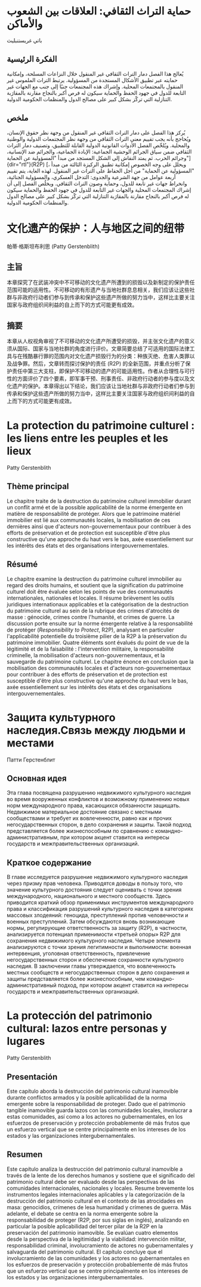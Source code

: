 # حماية التراث الثقافي: العلاقات بين الشعوب والأماكن

باتي غريستنبليث

## الفكرة الرئيسية

يُعالج هذا الفصل دمار التراث الثقافي غير المنقول خلال النزاعات المسلحة، وإمكانية حمايته عبر تطبيق الأشكال المستجدة من المسؤولية. يرتبط التراث الملموس غير المنقول بالمجتمعات المحلية. وإشراك هذه المجتمعات جنبًا إلى جنب مع الجهات غير التابعة للدول في جهود الحفظ والحماية سيكون له فرص أكبر بالنجاح مقارنة بالمقارَبة التنازلية التي تركّز بشكل كبير على مصالح الدول والمنظمات الحكومية الدولية.

## ملخص

يُركز هذا الفصل على دمار التراث الثقافي غير المنقول من وجهة نظر حقوق الإنسان، ويُحاجج بأنه يجب تقييم معنى التراث الثقافي من وجهة نظر المجتمعات الدولية والوطنية والمحلية. ويُلخّص الفصل الأدوات القانونية الدولية القابلة للتطبيق، وتصنيف دمار التراث الثقافي ضمن سياق الجرائم الوحشية الجماعية: الإبادة الجماعية، والجرائم ضد الإنسانية، وجرائم الحرب. ثم يمتد النقاش إلى الشكل المستجد من مبدأ "المسؤولية عن الحماية"]{dir="rtl"}(R2P) [، ويحلل على وجه الخصوص إمكانية تطبيق الركيزة الثالثة من مبدأ "المسؤولية عن الحماية" من أجل الحفاظ على التراث غير المنقول. لهذه الغاية، يتم تقييم أربعة عوامل من جهة الشرعية والجدوى: التدخل العسكري، والمسؤولية الجنائية، وانخراط جهات غير تابعة للدول، وحماية وصون التراث الثقافي. ويخلُص الفصل إلى أن إشراك المجتمعات المحلية والجهات غير التابعة للدول في جهود الحفظ والحماية سيكون له فرص أكبر بالنجاح مقارنة بالمقارَبة التنازلية التي تركّز بشكل كبير على مصالح الدول والمنظمات الحكومية الدولية.

# 文化遗产的保护：人与地区之间的纽带

帕蒂·格斯坦布利思 (Patty Gerstenblith)

## 主旨

本章探究了在武装冲突中不可移动的文化遗产所遭到的损毁以及新制定的保护责任范围可能的适用性。不可移动的有形遗产与当地社群息息相关，我们应该让这些社群与非政府行动者们参与到传承和保护这些遗产所做的努力当中，这样比主要关注国家与政府组织间利益的自上而下的方式可能更有成效。

## 摘要

本章从人权视角审视了不可移动的文化遗产所遭受的损毁，并主张文化遗产的意义须从国际、国家与当地社群的角度进行评价。文章简要总结了可适用的国际法律工具与在残酷暴行罪的范围内对文化遗产损毁行为的分类：种族灭绝、危害人类罪以及战争罪。然后，文章转而探讨保护的责任 (R2P) 的全新范围，并重点分析了保护责任中第三大支柱，即保护不可移动的遗产的可能适用性。作者从合理性与可行性的方面评价了四个要素，即军事干预、刑事责任、非政府行动者的参与度以及文化遗产的保护。本章得出以下结论，我们应该让当地社群与非政府行动者们参与到传承和保护这些遗产所做的努力当中，这样比主要关注国家与政府组织间利益的自上而下的方式可能更有成效。

# La protection du patrimoine culturel : les liens entre les peuples et les lieux

Patty Gerstenblith

## Thème principal

Le chapitre traite de la destruction du patrimoine culturel immobilier durant un conflit armé et de la possible applicabilité de la norme émergente en matière de responsabilité de protéger. Alors que le patrimoine matériel immobilier est lié aux communautés locales, la mobilisation de ces dernières ainsi que d'acteurs non-gouvernementaux pour contribuer à des efforts de préservation et de protection est susceptible d'être plus constructive qu'une approche du haut vers le bas, axée essentiellement sur les intérêts des états et des organisations intergouvernementales.

## Résumé

Le chapitre examine la destruction du patrimoine culturel immobilier au regard des droits humains, et soutient que la signification du patrimoine culturel doit être évaluée selon les points de vue des communautés internationales, nationales et locales. Il résume brièvement les outils juridiques internationaux applicables et la catégorisation de la destruction du patrimoine culturel au sein de la rubrique des crimes d'atrocités de masse : génocide, crimes contre l'humanité, et crimes de guerre. La discussion porte ensuite sur la norme émergente relative à la responsabilité de protéger (*Responsibility to Protect*, R2P), analysant en particulier l'applicabilité potentielle du troisième pilier de la R2P à la préservation du patrimoine immobilier. Quatre éléments sont évalués du point de vue de la légitimité et de la faisabilité : l'intervention militaire, la responsabilité criminelle, la mobilisation d'acteurs non-gouvernementaux, et la sauvegarde du patrimoine culturel. Le chapitre énonce en conclusion que la mobilisation des communautés locales et d'acteurs non-gouvernementaux pour contribuer à des efforts de préservation et de protection est susceptible d'être plus constructive qu'une approche du haut vers le bas, axée essentiellement sur les intérêts des états et des organisations intergouvernementales.

# Защита культурного наследия.Связь между людьми и местами

Патти Герстенблит

## Основная идея

Эта глава посвящена разрушению недвижимого культурного наследия во время вооруженных конфликтов и возможному применению новых норм международного права, касающихся обязанности защищать. Недвижимое материальное достояние связано с местными сообществами и требует их вовлеченности, равно как и прочих негосударственных сторон, в дело сохранения и защиты. Такой подход представляется более жизнеспособным по сравнению с командно-административным, при котором акцент ставится на интересы государств и межправительственных организаций.

## Краткое содержание

В главе исследуется разрушение недвижимого культурного наследия через призму прав человека. Приводятся доводы в пользу того, что значение культурного достояния следует оценивать с точки зрения международного, национального и местного сообществ. Здесь приводится краткий обзор применимых инструментов международного права и классификация разрушений культурного наследия в категориях массовых злодеяний: геноцида, преступлений против человечности и военных преступлений. Затем обсуждаются вновь возникающие нормы, регулирующие ответственность за защиту (R2P), в частности, анализируется потенциал применимости «третьей опоры» R2P для сохранения недвижимого культурного наследия. Четыре элемента анализируются с точки зрения легитимности и выполнимости: военная интервенция, уголовная ответственность, привлечение негосударственных сторон и обеспечение сохранности культурного наследия. В заключении главы утверждается, что вовлеченность местных сообществ и негосударственных сторон в дело сохранения и защиты представляется более жизнеспособным, чем командно-административный подход, при котором акцент ставится на интересы государств и межправительственных организаций.

# La protección del patrimonio cultural: lazos entre personas y lugares

Patty Gerstenblith

## Presentación

Este capítulo aborda la destrucción del patrimonio cultural inamovible durante conflictos armados y la posible aplicabilidad de la norma emergente sobre la responsabilidad de proteger. Dado que el patrimonio tangible inamovible guarda lazos con las comunidades locales, involucrar a estas comunidades, así como a los actores no gubernamentales, en los esfuerzos de preservación y protección probablemente dé más frutos que un esfuerzo vertical que se centre principalmente en los intereses de los estados y las organizaciones intergubernamentales.

## Resumen

Este capítulo analiza la destrucción del patrimonio cultural inamovible a través de la lente de los derechos humanos y sostiene que el significado del patrimonio cultural debe ser evaluado desde las perspectivas de las comunidades internacionales, nacionales y locales. Resume brevemente los instrumentos legales internacionales aplicables y la categorización de la destrucción del patrimonio cultural en el contexto de las atrocidades en masa: genocidios, crímenes de lesa humanidad y crímenes de guerra. Más adelante, el debate se centra en la norma emergente sobre la responsabilidad de proteger (R2P, por sus siglas en inglés), analizando en particular la posible aplicabilidad del tercer pilar de la R2P en la preservación del patrimonio inamovible. Se evalúan cuatro elementos desde la perspectiva de la legitimidad y la viabilidad: intervención militar, responsabilidad criminal, involucramiento de actores no gubernamentales y salvaguarda del patrimonio cultural. El capítulo concluye que el involucramiento de las comunidades y los actores no gubernamentales en los esfuerzos de preservación y protección probablemente dé más frutos que un esfuerzo vertical que se centre principalmente en los intereses de los estados y las organizaciones intergubernamentales.
